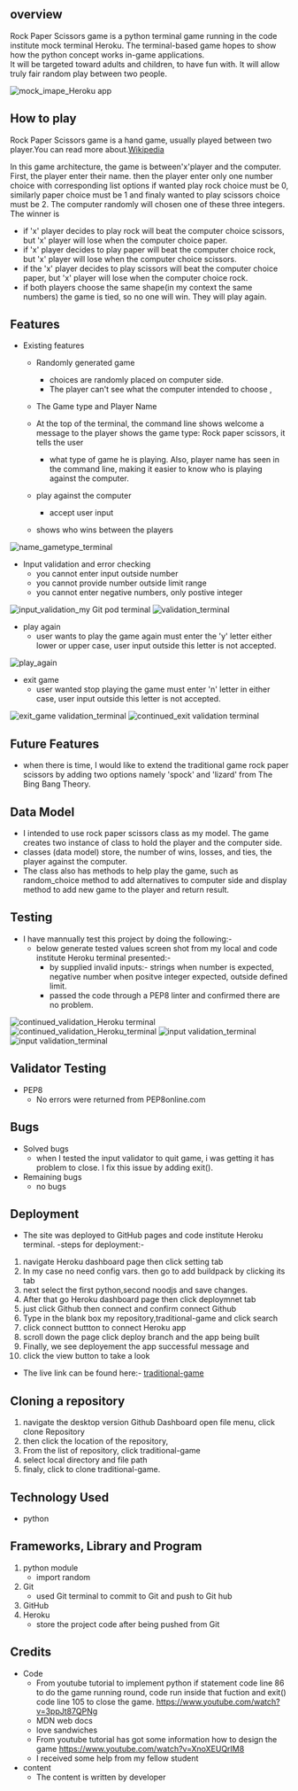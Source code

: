 
##   overview 
 
Rock Paper Scissors game is a python terminal game running in the code institute mock terminal Heroku.
The terminal-based game hopes to show how the python concept works in-game applications.  
It will be targeted toward adults and children, to have fun with. It will allow truly fair random play between two people.

![mock_imape_Heroku app](https://user-images.githubusercontent.com/116649197/226162114-5e931b52-106d-4d75-a2c3-803ad8970201.png)


##  How to play
Rock Paper Scissors game is a hand game, usually played between two player.You can read more about.[Wikipedia](https://en.wikipedia.org/wiki/Rock_paper_scissors) 

In this game architecture, the game is between'x'player and the computer. First, the player enter their name. then the player enter only one number choice with corresponding list options if wanted play rock choice must be 0, similarly paper choice must be 1 and finaly wanted to play scissors choice must be 2. The computer randomly will chosen one of these three integers.
The winner is 
 - if 'x' player decides to play rock will beat the computer choice scissors, but 'x' player will lose when the computer choice paper.
 - if 'x' player decides to play paper will beat the computer choice rock, but 'x' player will lose when the computer choice scissors.
 - if the 'x' player decides to play scissors will beat the computer choice paper, but 'x' player will lose when the computer choice rock.
 - if both players choose the same shape(in my context the same numbers) the game is tied, so no one will win. They will play again. 
 ##   Features 
	
  - Existing features
       - Randomly generated game
          - choices are randomly placed on computer side.
          - The player can't see what the computer intended to choose ,
       
       - The Game type and Player Name    
	 - At the top of the terminal, the command line shows welcome a message to 
                     the player shows the game type: Rock paper scissors, it tells the user 
          - what type of game he is playing. Also, player name has seen in the 
               command line, making it easier to know who is playing against the computer.
	  - play against the computer
          - accept user input
	  - shows who wins between the players
  
![name_gametype_terminal](https://user-images.githubusercontent.com/116649197/226162485-3ee14007-c36c-43a1-90f6-69bc44fd4b56.png)
      
  - Input validation and error checking 
    - you cannot enter input outside number
    - you cannot provide number outside limit range				
    - you cannot enter negative numbers, only postive integer

![input_validation_my Git pod terminal](https://user-images.githubusercontent.com/116649197/226163350-26a53051-29de-43d7-8758-8c97255c45eb.png)
![validation_terminal](https://user-images.githubusercontent.com/116649197/226162983-406debf5-4fa8-4eec-8bd1-1a66609e9e6d.png)
         
  - play again
    - user wants to play the game again must enter the 'y' letter either 
        lower or upper case, user input outside this letter is not accepted.

![play_again](https://user-images.githubusercontent.com/116649197/226163018-bf87cefb-41ef-44f4-9908-4de08a4b7d43.png)
          
  - exit game
    - user wanted stop playing the game must enter 'n' letter in 
     either case, user input outside this letter is not accepted.

![exit_game validation_terminal](https://user-images.githubusercontent.com/116649197/226162367-8f0eddb1-3f02-4135-bcdb-29556b89bb8d.png)
![continued_exit validation terminal](https://user-images.githubusercontent.com/116649197/226162822-4caa348c-2ffe-4422-8855-ffa4278607ef.png)	

## Future Features
			
  - when there is time, I would like to extend the traditional game rock paper scissors 
    by adding two options namely 'spock' and 'lizard' from The Bing Bang Theory.
			
## Data Model

- I intended to use rock paper scissors class as my model. The game creates two instance
    of class to hold the player and the computer side.
- classes (data model) store, the number of wins, losses, and ties, the player against the computer.
- The class also has methods to help play the game, such as random_choice method to add alternatives to computer side 
   and display method to add new game to the player and return result.

## Testing
   - I have mannually test this project by doing the following:-
     - below generate tested values screen shot  from my local and code institute Heroku terminal
      presented:-
       - by supplied invalid inputs:- strings when number is expected,
         negative number when positve integer expected, outside defined limit.
       - passed the code through a PEP8 linter and confirmed there are no
         problem.			


![continued_validation_Heroku terminal](https://user-images.githubusercontent.com/116649197/226162836-bf010ad7-eb82-4b64-a242-51ac81b326b4.png)
![continued_validation_Heroku_terminal](https://user-images.githubusercontent.com/116649197/226162849-c5bf2916-fc89-45b1-b688-4b1460df4e13.png)
![input validation_terminal](https://user-images.githubusercontent.com/116649197/226162724-84b3c8c2-ff99-41b5-86b7-d3975e3fa453.png)
![input validation_terminal](https://user-images.githubusercontent.com/116649197/226162456-a1eaf1ee-265a-4d61-9129-e90a537f6116.png)


## Validator Testing
  - PEP8			
	  - No errors were returned from PEP8online.com
## Bugs
  - Solved bugs
      - when I tested the input validator to quit game, i was getting it has problem to close. 
        I fix this issue by adding exit().
  - Remaining bugs
      - no bugs 

## Deployment
 - The site was deployed to GitHub pages and code institute Heroku terminal.
   -steps for deployment:-   
1. navigate Heroku  dashboard page  then click setting tab
2. In my case no need config vars. then go to add buildpack by clicking its tab
3. next select the first python,second noodjs and save changes.
4. After  that go Heroku dashboard page  then click deploymnet tab
5. just click Github then connect and confirm connect Github
6. Type in the blank box my repository,traditional-game and click search
7. click connect buttton to connect Heroku app
8. scroll down the page click deploy branch and the app being built
9. Finally, we see deployement the app successful message and
10. click the view button to take a look
- The live link can be found here:- [traditional-game](https://traditional-play.herokuapp.com/)

## Cloning a repository
 1. navigate the desktop version Github Dashboard 
    open file menu, click clone Repository
 2. then click the location of the repository, 
 3. From the list of repository, click traditional-game
 4. select local directory and file path
 5. finaly, click to clone traditional-game.

## Technology Used
   - python

## Frameworks, Library and Program
1. python module
   - import random
2. Git
   - used Git terminal to commit to Git and push to Git hub
3. GitHub
4. Heroku
   - store the project code after being pushed from Git

## Credits
   - Code
      - From youtube tutorial to implement python if statement code line 86
        to do the game running round, code run inside that fuction and exit() code line 105
        to close the game.
        https://www.youtube.com/watch?v=3ppJt87QPNg
      - MDN web docs
      - love sandwiches 
      - From youtube tutorial has got some information how to design the game 
       https://www.youtube.com/watch?v=XnoXEUQrIM8
      - I received some help from my fellow student 
   - content
	   - The content is written by developer





